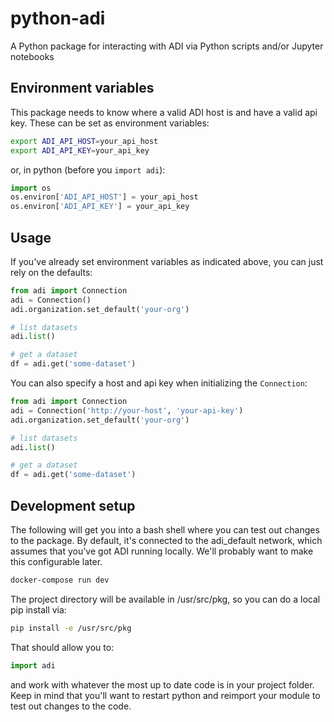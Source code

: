 # python-adi

A Python package for interacting with ADI via Python scripts and/or Jupyter notebooks

## Environment variables

This package needs to know where a valid ADI host is and have a valid api key. These
can be set as environment variables:

```bash
export ADI_API_HOST=your_api_host
export ADI_API_KEY=your_api_key
```

or, in python (before you `import adi`):

```python
import os
os.environ['ADI_API_HOST'] = your_api_host
os.environ['ADI_API_KEY'] = your_api_key
```

## Usage

If you've already set environment variables as indicated above, you can
just rely on the defaults:

```python
from adi import Connection
adi = Connection()
adi.organization.set_default('your-org')

# list datasets
adi.list()

# get a dataset
df = adi.get('some-dataset')
```

You can also specify a host and api key when initializing the `Connection`:

```python
from adi import Connection
adi = Connection('http://your-host', 'your-api-key')
adi.organization.set_default('your-org')

# list datasets
adi.list()

# get a dataset
df = adi.get('some-dataset')
```

## Development setup

The following will get you into a bash shell where you can test out changes
to the package. By default, it's connected to the adi_default network, which
assumes that you've got ADI running locally. We'll probably want to make this
configurable later.

```bash
docker-compose run dev
```

The project directory will be available in /usr/src/pkg, so you can do a local
pip install via:

```bash
pip install -e /usr/src/pkg
```

That should allow you to:

```python
import adi
```

and work with whatever the most up to date code is in your project folder.
Keep in mind that you'll want to restart python and reimport your module to
test out changes to the code.
